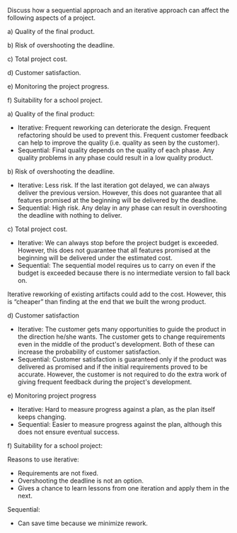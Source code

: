 <panel header="{{ icon_Q_A }} Sequential vs iterative approach">

Discuss how a sequential approach and an iterative approach can affect the following aspects of a project.

a) Quality of the final product.

b) Risk of overshooting the deadline.

c) Total project cost.

d) Customer satisfaction.

e) Monitoring the project progress.

f) Suitability for a school project.

<panel type="seamless" header="{{ icon_A }} Answer" minimized>

a) Quality of the final product:

* Iterative: Frequent reworking can deteriorate the design. Frequent refactoring should be used to prevent this. Frequent customer feedback can help to improve the quality (i.e. quality as seen by the customer).
*	Sequential: Final quality depends on the quality of each phase. Any quality problems in any phase could result in a low quality product.

b) Risk of overshooting the deadline.

* Iterative: Less risk. If the last iteration got delayed, we can always deliver the previous version. However, this does not guarantee that all features promised at the beginning will be delivered by the deadline.
* Sequential: High risk. Any delay in any phase can result in overshooting the deadline with nothing to deliver.

c) Total project cost.

* Iterative: We can always stop before the project budget is exceeded. However, this does not guarantee that all features promised at the beginning will be delivered under the estimated cost.
* Sequential: The sequential model requires us to carry on even if the budget is exceeded because there is no intermediate version to fall back on.

Iterative reworking of existing artifacts could add to the cost. However, this is “cheaper” than finding at the end that we built the wrong product.

d) Customer satisfaction

* Iterative: The customer gets many opportunities to guide the product in the direction he/she wants. The customer gets to change requirements even in the middle of the product's development. Both of these can increase the probability of customer satisfaction.
* Sequential: Customer satisfaction is guaranteed only if the product was delivered as promised and if the initial requirements proved to be accurate. However, the customer is not required to do the extra work of giving frequent feedback during the project's development.

e) Monitoring project progress

* Iterative: Hard to measure progress against a plan, as the plan itself keeps changing.
* Sequential: Easier to measure progress against the plan, although this does not ensure eventual success.

f) Suitability for a school project:

Reasons to use iterative:

* Requirements are not fixed.
* Overshooting the deadline is not an option.
* Gives a chance to learn lessons from one iteration and apply them in the next.

Sequential:

* Can save time because we minimize rework.

</panel>
</panel>
